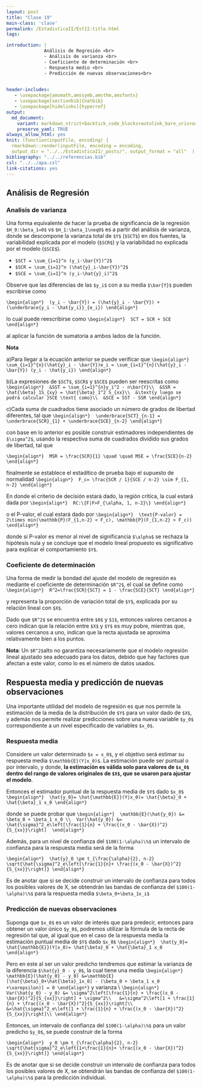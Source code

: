 ```yaml
---
layout: post
title: "Clase 19"
main-class: 'clase'
permalink: /EstadisticaII/EstII:title.html
tags:

introduction: |
              Análisis de Regresión <br>
              - Análisis de varianza <br>
              - Coeficiente de determinación <br>
              - Respuesta medio <br>
              - Predicción de nuevas observaciones<br>

              
header-includes:
   - \usepackage{amsmath,amssymb,amsthm,amsfonts}
   - \usepackage[sectionbib]{natbib}
   - \usepackage[hidelinks]{hyperref}
output:
  md_document:
    variant: markdown_strict+backtick_code_blocks+autolink_bare_uris+ascii_identifiers+tex_math_single_backslash
    preserve_yaml: TRUE
always_allow_html: yes   
knit: (function(inputFile, encoding) {
  rmarkdown::render(inputFile, encoding = encoding,
  output_dir = "../../EstadisticaII/_posts/", output_format = "all"  ) })
bibliography: "../../referencias.bib"
csl: "../../apa.csl"
link-citations: yes
---
```








## Análisis de Regresión

### Analisis de varianza

Una forma equivalente de hacer la prueba de significancia de la
regresión `$H_0:\beta_1=0$` vs `$H_1:\beta_1\neq0$` es a partir del
análisis de varianza, donde se descompone la varianza total de `$Y$`
(`$SCT$`) en dos fuentes, la variabilidad explicada por el modelo
(`$SCR$`) y la variabilidad no explicada por el modelo (`$SCE$`).

-   `$SCT = \sum_{i=1}^n (y_i-\bar{Y})^2$`
-   `$SCR = \sum_{i=1}^n (\hat{y}_i-\bar{Y})^2$`
-   `$SCE = \sum_{i=1}^n (y_i-\hat{y}_i)^2$`

Observe que las diferencias de las `$y_i$` con a su media `$\bar{Y}$`
pueden escribirse como

`\begin{align*}  (y_i - \bar{Y}) = (\hat{y}_i - \bar{Y}) + (\underbrace{y_i - \hat{y_i}}_{e_i}) \end{align*}`

lo cual puede reescribirse como
`\begin{align*}  SCT = SCR + SCE \end{align*}`

al aplicar la función de sumatoria a ambos lados de la función.

**Nota**

a)Para llegar a la ecuación anterior se puede verificar que
`\begin{align*}  \sum_{i=1}^{n}(\hat{y}_i - \bar{Y})e_i = \sum_{i=1}^{n}(\hat{y}_i - \bar{Y}) (y_i - \hat{y_i}) \end{align*}`

b)La expresiones de `$SCT$`, `$SCR$` y `$SCE$` pueden ser reescritas
como
`\begin{align*}  &SST = \sum_{i=1}^{n}y_i^2 - n\bar{Y}\\  &SSR = \hat{\beta}_1S_{xy} = \hat{\beta}_1^2 S_{xx}\\  &\text{y luego se podrá calcular }SCE \text{ como}\\  &SCE = SST - SSR \end{align*}`

c)Cada suma de cuadrados tiene asociado un número de grados de libertad
diferentes, tal que
`\begin{align*}  \underbrace{SCT}_{n-1} = \underbrace{SCR}_{1} + \underbrace{SCE}_{n-2} \end{align*}`

con base en lo anterior es posible construir estimadores independientes
de `$\sigma^2$`, usando la respectiva suma de cuadrados dividido sus
grados de libertad, tal que

`\begin{align*}  MSR = \frac{SCR}{1} \quad \quad MSE = \frac{SCE}{n-2} \end{align*}`

finalmente se establece el estadítico de prueba bajo el supuesto de
normalidad
`\begin{align*}  F_c= \frac{SCR / 1}{SCE / n-2} \sim F_{1, n-2} \end{align*}`

En donde el criterio de decisión estará dado, la región crítica, la cual
estará dada por
`\begin{align*}  RC:\{F|F>F_{\alpha, 1, n-2}\} \end{align*}`

o el P-valor, el cual estará dado por
`\begin{align*}  \text{P-valor} = 2\times min(\mathbb{P}(F_{1,n-2} < F_c), \mathbb{P}(F_{1,n-2} > F_c)) \end{align*}`

donde si P-valor es menor al nivel de significancia `$\alpha$` se
rechaza la hipótesis nula y se concluye que el modelo lineal propuesto
es significativo para explicar el comportamiento `$Y$`.

### Coeficiente de determinación

Una forma de medir la bondad del ajuste del modelo de regresión es
mediante el coeficiente de determinación `$R^2$`, el cual se define como
`\begin{align*}  R^2=\frac{SCR}{SCT} = 1 - \frac{SCE}{SCT} \end{align*}`

y representa la proporción de variación total de `$Y$`, explicada por su
relación lineal con `$X$`.

Dado que `$R^2$` se encuentra entre `$0$` y `$1$`, entonces valores
cercanos a cero indican que la relación entre `$X$` y `$Y$` es muy
pobre, mientras que, valores cercanos a uno, indican que la recta
ajustada se aproxima relativamente bien a los puntos.

**Nota**: Un `$R^2$`alto no garantiza necesariamente que el modelo
regresión lineal ajustado sea adecuado para los datos, debido que hay
factores que afectan a este valor, como lo es el número de datos usados.

## Respuesta media y predicción de nuevas observaciones

Una importante utilidad del modelo de regresión es que nos permite la
estimación de la media de la distribución de `$Y$` para un valor dado de
`$X$`, y además nos permite realizar predicciones sobre una nueva
variable `$y_0$` correspondiente a un nivel especificado de variables
`$x_0$`.

### Respuesta media

Considere un valor determinado `$x = x_0$`, y el objetivo será estimar
su respuesta media `$\mathbb{E}(Y|x_0)$`. La estimación puede ser
puntual o por intervalo, y donde, **la estimación es válida solo para
valores de `$x_0$` dentro del rango de valores originales de `$X$`, que
se usaron para ajustar el modelo**.

Entonces el estimador puntual de la respuesta media de `$Y$` dado
`$x_0$`
`\begin{align*}  \hat{y_0}= \hat{\mathbb{E}}(Y|x_0)= \hat{\beta}_0 + \hat{\beta}_1 x_0 \end{align*}`

donde se puede probar que
`\begin{align*}  \mathbb{E}(\hat{y_0}) &= \beta_0 + \beta_1 x_0 \\  Var(\hat{y_0}) &= \hat{\sigma}^2_e\left[\frac{1}{n} + \frac{(x_0 - \bar{X})^2}{S_{xx}}\right]  \end{align*}`

Además, para un nivel de confianza del `$100(1-\alpha)\%$` un intervalo
de confianza para la respuesta media será de la forma

`\begin{align*}  \hat{y}_0 \pm t_{\frac{\alpha}{2}, n-2} \sqrt{\hat{\sigma}^2_e\left[\frac{1}{n}+ \frac{(x_0 - \bar{X})^2}{S_{xx}}\right]} \end{align*}`

Es de anotar que si se decide construir un intervalo de confianza para
todos los posibles valores de X, se obtendrán las bandas de confianza
del `$100(1-\alpha)\%$` para la respuesta media `$\beta_0+\beta_1x_i$`

### Predicción de nuevas observaciones

Suponga que `$x_0$` es un valor de interés que para predecir, entonces
para obtener un valor único `$y_0$`, podremos utilizar la fórmula de la
recta de regresión tal que, al igual que en el caso de la respuesta
media la estimación puntual media de `$Y$` dado `$x_0$`
`\begin{align*}  \hat{y_0}= \hat{\mathbb{E}}(Y|x_0)= \hat{\beta}_0 + \hat{\beta}_1 x_0 \end{align*}`

Pero en este al ser un valor predicho tendremos que estimar la varianza
de la diferencia `$\hat{y}_0 - y_0$`, la cual tiene una media
`\begin{align*}  \mathbb{E}(\hat{y_0} - y_0) &=\mathbb{E}[\hat{\beta}_0+\hat{\beta}_1x_0] - (\beta_0 + \beta_1 x_0 +\varepsilon)] = 0 \end{align*}`
y varianza \\
`\begin{align*}   Var(\hat{y_0} - y_0) &= \sigma^2\left[\frac{1}{n} + \frac{(x_0 - \bar{X})^2}{S_{xx}}\right] + \sigma^2\\   &=\sigma^2\left[1 + \frac{1}{n} + \frac{(x_0 - \bar{X})^2}{S_{xx}}\right]\\   &=\hat{\sigma}^2_e\left[1 + \frac{1}{n} + \frac{(x_0 - \bar{X})^2}{S_{xx}}\right]\\ \end{align*}`

Entonces, un intervalo de confianza del `$100(1-\alpha)\%$` para un
valor predicho `$y_0$`, se puede construir de la forma

`\begin{align*}  y_0 \pm t_{\frac{\alpha}{2}, n-2} \sqrt{\hat{sigma}^2_e\left[1+\frac{1}{n}+ \frac{(x_0 - \bar{X})^2}{S_{xx}}\right]} \end{align*}`

Es de anotar que si se decide construir un intervalo de confianza para
todos los posibles valores de X, se obtendrán las bandas de confianza
del `$100(1-\alpha)\%$` para la predicción individual.
